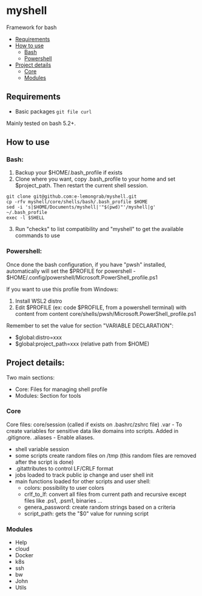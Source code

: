 # myshell

Framework for bash

- [Requirements](#requirements)
- [How to use](#how-to-use)
  - [Bash](#bash)
  - [Powershell](#powershell)
- [Project details](#project-details)
  - [Core](#core)
  - [Modules](#modules)

## Requirements

 - Basic packages ```` git file curl ````

Mainly tested on bash 5.2+.

## How to use

### Bash:

1. Backup your $HOME/.bash_profile if exists
2. Clone where you want, copy .bash_profile to your home and set $project_path. Then restart the current shell session.

````
git clone git@github.com:e-lemongrab/myshell.git
cp -rfv myshell/core/shells/bash/.bash_profile $HOME
sed -i 's|$HOME/Documents/myshell|'"$(pwd)"'/myshell|g' ~/.bash_profile
exec -l $SHELL
````

3. Run "checks" to list compatibility and "myshell" to get the available commands to use


### Powershell:

Once done the bash configuration, if you have "pwsh" installed, automatically will set the $PROFILE for powershell - $HOME/.config/powershell/Microsoft.PowerShell_profile.ps1 

If you want to use this profile from Windows:

1. Install WSL2 distro 
2. Edit $PROFILE (ex: code $PROFILE, from a powershell terminal) with content from content core/shells/pwsh/Microsoft.PowerShell_profile.ps1

Remember to set the value for section "VARIABLE DECLARATION":
 - $global:distro=xxx
 - $global:project_path=xxx (relative path from $HOME)

## Project details:

Two main sections:
- Core: Files for managing shell profile
- Modules: Section for tools

### Core

Core files:
core/session (called if exists on .bashrc/zshrc file)
.var - To create variables for sensitive data like domains into scripts. Added in .gitignore.
.aliases - Enable aliases.

- shell variable session
- some scripts create random files on /tmp (this random files are removed after the script is done)
- .gitattributes to control LF/CRLF format
- jobs loaded to track public ip change and user shell init
- main functions loaded for other scripts and user shell:
    - colors: possibility to user colors
    - crlf_to_lf: convert all files from current path and recursive except files like .ps1, .psm1, binaries ... 
    - genera_password: create random strings based on a criteria 
    - script_path: gets the "$0" value for running script

### Modules

- Help
- cloud
- Docker
- k8s
- ssh
- bw
- John
- Utils
